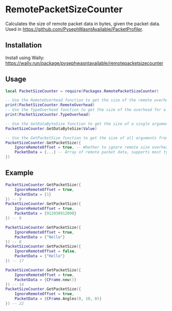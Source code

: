 # RemotePacketSizeCounter
Calculates the size of remote packet data in bytes, given the packet data.
Used in https://github.com/PysephWasntAvailable/PacketProfiler.

## Installation
Install using Wally:
https://wally.run/package/pysephwasntavailable/remotepacketsizecounter

## Usage
```lua
local PacketSizeCounter = require(Packages.RemotePacketSizeCounter)

-- Use the RemoteOverhead function to get the size of the remote overhead
print(PacketSizeCounter.RemoteOverhead)
-- Use the TypeOverhead function to get the size of the overhead for a single data type
print(PacketSizeCounter.TypeOverhead)

-- Use the GetDataByteSize function to get the size of a single argument from a remote
PacketSizeCounter.GetDataByteSize(Value)

-- Use the GetPacketSize function to get the size of all arguments from a remote
PacketSizeCounter.GetPacketSize({
	IgnoreRemoteOffset = true, -- Whether to ignore remote size overhead
	PacketData = {...} -- Array of remote packet data, supports most types
})
```

## Example
```lua
PacketSizeCounter.GetPacketSize({
	IgnoreRemoteOffset = true,
	PacketData = {1}
}) -- 9
PacketSizeCounter.GetPacketSize({
	IgnoreRemoteOffset = true,
	PacketData = {912038912098}
}) -- 9

PacketSizeCounter.GetPacketSize({
	IgnoreRemoteOffset = true,
	PacketData = {"Hello"}
}) -- 8
PacketSizeCounter.GetPacketSize({
	IgnoreRemoteOffset = false,
	PacketData = {"Hello"}
}) -- 17

PacketSizeCounter.GetPacketSize({
	IgnoreRemoteOffset = true,
	PacketData = {CFrame.new()}
}) -- 14
PacketSizeCounter.GetPacketSize({
	IgnoreRemoteOffset = true,
	PacketData = {CFrame.Angles(0, 10, 0)}
}) -- 22
```
